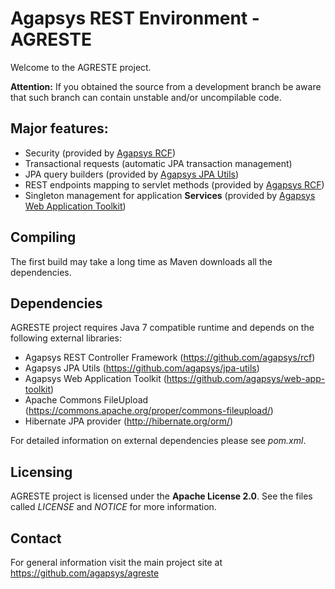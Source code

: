 # Agapsys REST Environment - AGRESTE

Welcome to the AGRESTE project.

**Attention:** If you obtained the source from a development branch be aware that  such branch can contain unstable and/or uncompilable code.

## Major features:

* Security (provided by [Agapsys RCF](https://github.com/agapsys/rcf))
* Transactional requests (automatic JPA transaction management)
* JPA query builders (provided by [Agapsys JPA Utils](https://github.com/agapsys/jpa-utils))
* REST endpoints mapping to servlet methods (provided by [Agapsys RCF](https://github.com/agapsys/rcf))
* Singleton management for application **Services** (provided by [Agapsys Web Application Toolkit](https://github.com/agapsys/web-app-toolkit))

## Compiling

The first build may take a long time as Maven downloads all the dependencies.

## Dependencies

AGRESTE project requires Java 7 compatible runtime and depends on the following external libraries:

* Agapsys REST Controller Framework (https://github.com/agapsys/rcf)
* Agapsys JPA Utils (https://github.com/agapsys/jpa-utils)
* Agapsys Web Application Toolkit (https://github.com/agapsys/web-app-toolkit)
* Apache Commons FileUpload (https://commons.apache.org/proper/commons-fileupload/)
* Hibernate JPA provider (http://hibernate.org/orm/)

For detailed information on external dependencies please see *pom.xml*.

## Licensing

AGRESTE project is licensed under the **Apache License 2.0**. See the files called *LICENSE* and *NOTICE* for more information.

## Contact

For general information visit the main project site at https://github.com/agapsys/agreste
